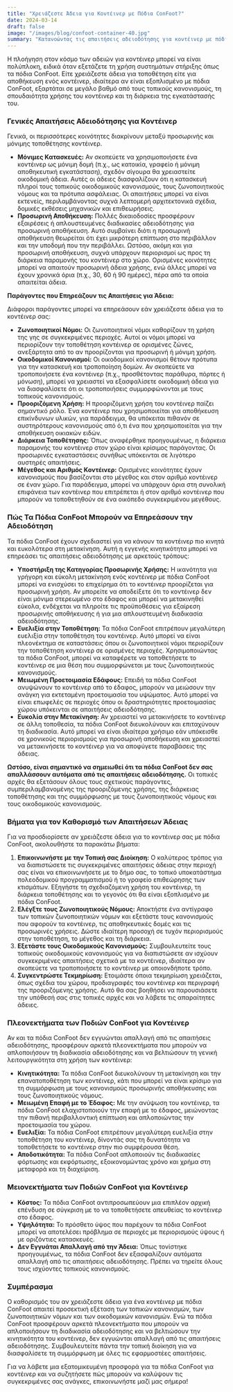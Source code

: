 ```yaml
---
title: "Χρειάζεστε Άδεια για Κοντέινερ με Πόδια ConFoot?"
date: 2024-03-14
draft: false
image: "/images/blog/confoot-container-40.jpg"
summary: "Κατανοώντας τις απαιτήσεις αδειοδότησης για κοντέινερ με πόδια ConFoot. Μάθετε για την προσωρινή έναντι της μόνιμης τοποθέτησης και πώς το ConFoot μπορεί να απλοποιήσει τις logistics."
---
```


Η πλοήγηση στον κόσμο των αδειών για κοντέινερ μπορεί να είναι πολύπλοκη, ειδικά όταν εξετάζετε τη χρήση συστημάτων στήριξης όπως τα πόδια ConFoot. Είτε χρειάζεστε άδεια για τοποθέτηση είτε για αποθήκευση ενός κοντέινερ, ιδιαίτερα αν είναι εξοπλισμένο με πόδια ConFoot, εξαρτάται σε μεγάλο βαθμό από τους τοπικούς κανονισμούς, τη σπουδαιότητα χρήσης του κοντέινερ και τη διάρκεια της εγκατάστασής του.

### Γενικές Απαιτήσεις Αδειοδότησης για Κοντέινερ

Γενικά, οι περισσότερες κοινότητες διακρίνουν μεταξύ προσωρινής και μόνιμης τοποθέτησης κοντέινερ.

*   **Μόνιμες Κατασκευές:** Αν σκοπεύετε να χρησιμοποιήσετε ένα κοντέινερ ως μόνιμη δομή (π.χ., ως κατοικία, γραφείο ή μόνιμη αποθηκευτική εγκατάσταση), σχεδόν σίγουρα θα χρειαστείτε οικοδομική άδεια. Αυτές οι άδειες διασφαλίζουν ότι η κατασκευή πληροί τους τοπικούς οικοδομικούς κανονισμούς, τους ζωνοποιητικούς νόμους και τα πρότυπα ασφάλειας. Οι απαιτήσεις μπορεί να είναι εκτενείς, περιλαμβάνοντας συχνά λεπτομερή αρχιτεκτονικά σχέδια, δομικές εκθέσεις μηχανικών και επιθεωρήσεις.
*   **Προσωρινή Αποθήκευση:** Πολλές δικαιοδοσίες προσφέρουν εξαιρέσεις ή απλουστευμένες διαδικασίες αδειοδότησης για προσωρινή αποθήκευση. Αυτό συμβαίνει διότι η προσωρινή αποθήκευση θεωρείται ότι έχει μικρότερη επίπτωση στο περιβάλλον και την υποδομή που την περιβάλλει. Ωστόσο, ακόμη και για προσωρινή αποθήκευση, συχνά υπάρχουν περιορισμοί ως προς τη διάρκεια παραμονής του κοντέινερ στο χώρο. Ορισμένες κοινότητες μπορεί να απαιτούν προσωρινή άδεια χρήσης, ενώ άλλες μπορεί να έχουν χρονικά όρια (π.χ., 30, 60 ή 90 ημέρες), πέρα από τα οποία απαιτείται άδεια.

**Παράγοντες που Επηρεάζουν τις Απαιτήσεις για Άδεια:**

Διάφοροι παράγοντες μπορεί να επηρεάσουν εάν χρειάζεστε άδεια για το κοντέινερ σας:

*   **Ζωνοποιητικοί Νόμοι:** Οι ζωνοποιητικοί νόμοι καθορίζουν τη χρήση της γης σε συγκεκριμένες περιοχές. Αυτοί οι νόμοι μπορεί να περιορίζουν την τοποθέτηση κοντέινερ σε ορισμένες ζώνες, ανεξάρτητα από το αν προορίζονται για προσωρινή ή μόνιμη χρήση.
*   **Οικοδομικοί Κανονισμοί:** Οι οικοδομικοί κανονισμοί θέτουν πρότυπα για την κατασκευή και τροποποίηση δομών. Αν σκοπεύετε να τροποποιήσετε ένα κοντέινερ (π.χ., προσθέτοντας παράθυρα, πόρτες ή μόνωση), μπορεί να χρειαστεί να εξασφαλίσετε οικοδομική άδεια για να διασφαλίσετε ότι οι τροποποιήσεις συμμορφώνονται με τους τοπικούς κανονισμούς.
*   **Προοριζόμενη Χρήση:** Η προοριζόμενη χρήση του κοντέινερ παίζει σημαντικό ρόλο. Ένα κοντέινερ που χρησιμοποιείται για αποθήκευση επικίνδυνων υλικών, για παράδειγμα, θα υπόκειται πιθανόν σε αυστηρότερους κανονισμούς από ό,τι ένα που χρησιμοποιείται για την αποθήκευση οικιακών ειδών.
*   **Διάρκεια Τοποθέτησης:** Όπως αναφέρθηκε προηγουμένως, η διάρκεια παραμονής του κοντέινερ στον χώρο είναι κρίσιμος παράγοντας. Οι προσωρινές εγκαταστάσεις συνήθως υπόκεινται σε λιγότερο αυστηρές απαιτήσεις.
*   **Μέγεθος και Αριθμός Κοντέινερ:** Ορισμένες κοινότητες έχουν κανονισμούς που βασίζονται στο μέγεθος και στον αριθμό κοντέινερ σε έναν χώρο. Για παράδειγμα, μπορεί να υπάρχουν όρια στη συνολική επιφάνεια των κοντέινερ που επιτρέπεται ή στον αριθμό κοντέινερ που μπορούν να τοποθετηθούν σε ένα οικόπεδο συγκεκριμένου μεγέθους.

### Πώς Τα Πόδια ConFoot Μπορούν να Επηρεάσουν την Αδειοδότηση

Τα πόδια ConFoot έχουν σχεδιαστεί για να κάνουν τα κοντέινερ πιο κινητά και ευκολότερα στη μετακίνηση. Αυτή η εγγενής κινητικότητα μπορεί να επηρεάσει τις απαιτήσεις αδειοδότησης με αρκετούς τρόπους:

*   **Υποστήριξη της Κατηγορίας Προσωρινής Χρήσης:** Η ικανότητα για γρήγορη και εύκολη μετακίνηση ενός κοντέινερ με πόδια ConFoot μπορεί να ενισχύσει το επιχείρημα ότι το κοντέινερ προορίζεται για προσωρινή χρήση. Αν μπορείτε να αποδείξετε ότι το κοντέινερ δεν είναι μόνιμα στερεωμένο στο έδαφος και μπορεί να μετακινηθεί εύκολα, ενδέχεται να πληροίτε τις προϋποθέσεις για εξαίρεση προσωρινής αποθήκευσης ή για μια απλουστευμένη διαδικασία αδειοδότησης.
*   **Ευελιξία στην Τοποθέτηση:** Τα πόδια ConFoot επιτρέπουν μεγαλύτερη ευελιξία στην τοποθέτηση του κοντέινερ. Αυτό μπορεί να είναι πλεονέκτημα σε καταστάσεις όπου οι ζωνοποιητικοί νόμοι περιορίζουν την τοποθέτηση κοντέινερ σε ορισμένες περιοχές. Χρησιμοποιώντας τα πόδια ConFoot, μπορεί να καταφέρετε να τοποθετήσετε το κοντέινερ σε μια θέση που συμμορφώνεται με τους ζωνοποιητικούς κανονισμούς.
*   **Μειωμένη Προετοιμασία Εδάφους:** Επειδή τα πόδια ConFoot ανυψώνουν το κοντέινερ από το έδαφος, μπορούν να μειώσουν την ανάγκη για εκτεταμένη προετοιμασία του υψώματος. Αυτό μπορεί να είναι επωφελές σε περιοχές όπου οι δραστηριότητες προετοιμασίας χώρου υπόκεινται σε απαιτήσεις αδειοδότησης.
*   **Ευκολία στην Μετακίνηση:** Αν χρειαστεί να μετακινήσετε το κοντέινερ σε άλλη τοποθεσία, τα πόδια ConFoot διευκολύνουν και επιταχύνουν τη διαδικασία. Αυτό μπορεί να είναι ιδιαίτερα χρήσιμο εάν υπόκεισθε σε χρονικούς περιορισμούς για προσωρινή αποθήκευση και χρειαστεί να μετακινήσετε το κοντέινερ για να αποφύγετε παραβάσεις της άδειας.

**Ωστόσο, είναι σημαντικό να σημειωθεί ότι τα πόδια ConFoot δεν σας απαλλάσσουν αυτόματα από τις απαιτήσεις αδειοδότησης.** Οι τοπικές αρχές θα εξετάσουν όλους τους σχετικούς παράγοντες, συμπεριλαμβανομένης της προοριζόμενης χρήσης, της διάρκειας τοποθέτησης και της συμμόρφωσης με τους ζωνοποιητικούς νόμους και τους οικοδομικούς κανονισμούς.

### Βήματα για τον Καθορισμό των Απαιτήσεων Άδειας

Για να προσδιορίσετε αν χρειάζεστε άδεια για το κοντέινερ σας με πόδια ConFoot, ακολουθήστε τα παρακάτω βήματα:

1.  **Επικοινωνήστε με την Τοπική σας Διοίκηση:** Ο καλύτερος τρόπος για να διαπιστώσετε τις συγκεκριμένες απαιτήσεις άδειας στην περιοχή σας είναι να επικοινωνήσετε με το δήμο σας, το τοπικό υποκατάστημα πολεοδομικού προγραμματισμού ή το γραφείο επιθεώρησης των κτισμάτων. Εξηγήστε τη σχεδιαζόμενη χρήση του κοντέινερ, τη διάρκεια τοποθέτησης και το γεγονός ότι θα είναι εξοπλισμένο με πόδια ConFoot.
2.  **Ελέγξτε τους Ζωνοποιητικούς Νόμους:** Αποκτήστε ένα αντίγραφο των τοπικών ζωνοποιητικών νόμων και εξετάστε τους κανονισμούς που αφορούν τα κοντέινερ, τις αποθηκευτικές δομές και τις προσωρινές χρήσεις. Δώστε ιδιαίτερη προσοχή σε τυχόν περιορισμούς στην τοποθέτηση, το μέγεθος και τη διάρκεια.
3.  **Εξετάστε τους Οικοδομικούς Κανονισμούς:** Συμβουλευτείτε τους τοπικούς οικοδομικούς κανονισμούς για να διαπιστώσετε αν ισχύουν συγκεκριμένες απαιτήσεις σχετικά με τα κοντέινερ, ιδιαίτερα αν σκοπεύετε να τροποποιήσετε το κοντέινερ με οποιονδήποτε τρόπο.
4.  **Συγκεντρώστε Τεκμηρίωση:** Ετοιμάστε όποια τεκμηρίωση χρειάζεται, όπως σχέδια του χώρου, προδιαγραφές του κοντέινερ και περιγραφή της προοριζόμενης χρήσης. Αυτό θα σας βοηθήσει να παρουσιάσετε την υπόθεσή σας στις τοπικές αρχές και να λάβετε τις απαραίτητες άδειες.

### Πλεονεκτήματα των Ποδιών ConFoot για Κοντέινερ

Αν και τα πόδια ConFoot δεν εγγυώνται απαλλαγή από τις απαιτήσεις αδειοδότησης, προσφέρουν αρκετά πλεονεκτήματα που μπορούν να απλοποιήσουν τη διαδικασία αδειοδότησης και να βελτιώσουν τη γενική λειτουργικότητα στη χρήση των κοντέινερ:

*   **Κινητικότητα:** Τα πόδια ConFoot διευκολύνουν τη μετακίνηση και την επανατοποθέτηση των κοντέινερ, κάτι που μπορεί να είναι κρίσιμο για τη συμμόρφωση με τους κανονισμούς προσωρινής αποθήκευσης και τους ζωνοποιητικούς νόμους.
*   **Μειωμένη Επαφή με το Έδαφος:** Με την ανύψωση του κοντέινερ, τα πόδια ConFoot ελαχιστοποιούν την επαφή με το έδαφος, μειώνοντας την πιθανή περιβαλλοντική επίπτωση και απλοποιώντας την προετοιμασία του χώρου.
*   **Ευελιξία:** Τα πόδια ConFoot επιτρέπουν μεγαλύτερη ευελιξία στην τοποθέτηση του κοντέινερ, δίνοντάς σας τη δυνατότητα να τοποθετήσετε το κοντέινερ στην πιο συμφέρουσα θέση.
*   **Αποδοτικότητα:** Τα πόδια ConFoot απλοποιούν τις διαδικασίες φόρτωσης και εκφόρτωσης, εξοικονομώντας χρόνο και χρήμα στη μεταφορά και τη διαχείριση.

### Μειονεκτήματα των Ποδιών ConFoot για Κοντέινερ

*   **Κόστος:** Τα πόδια ConFoot αντιπροσωπεύουν μια επιπλέον αρχική επένδυση σε σύγκριση με το να τοποθετήσετε απευθείας το κοντέινερ στο έδαφος.
*   **Υψηλότητα:** Το πρόσθετο ύψος που παρέχουν τα πόδια ConFoot μπορεί να αποτελέσει πρόβλημα σε περιοχές με περιορισμούς ύψους ή με οριζόντιες κατασκευές.
*   **Δεν Εγγυάται Απαλλαγή από την Άδεια:** Όπως τονίστηκε προηγουμένως, τα πόδια ConFoot δεν εξασφαλίζουν αυτόματα απαλλαγή από τις απαιτήσεις αδειοδότησης. Πρέπει να τηρείτε όλους τους ισχύοντες τοπικούς κανονισμούς.

### Συμπέρασμα

Ο καθορισμός του αν χρειάζεστε άδεια για ένα κοντέινερ με πόδια ConFoot απαιτεί προσεκτική εξέταση των τοπικών κανονισμών, των ζωνοποιητικών νόμων και των οικοδομικών κανονισμών. Ενώ τα πόδια ConFoot προσφέρουν αρκετά πλεονεκτήματα που μπορούν να απλοποιήσουν τη διαδικασία αδειοδότησης και να βελτιώσουν την κινητικότητα του κοντέινερ, δεν εγγυώνται απαλλαγή από τις απαιτήσεις αδειοδότησης. Συμβουλευτείτε πάντα την τοπική διοίκηση για να διασφαλίσετε τη συμμόρφωση με όλες τις εφαρμοστέες απαιτήσεις.

Για να λάβετε μια εξατομικευμένη προσφορά για τα πόδια ConFoot για κοντέινερ και να συζητήσετε πώς μπορούν να καλύψουν τις συγκεκριμένες σας ανάγκες, επικοινωνήστε μαζί μας σήμερα!